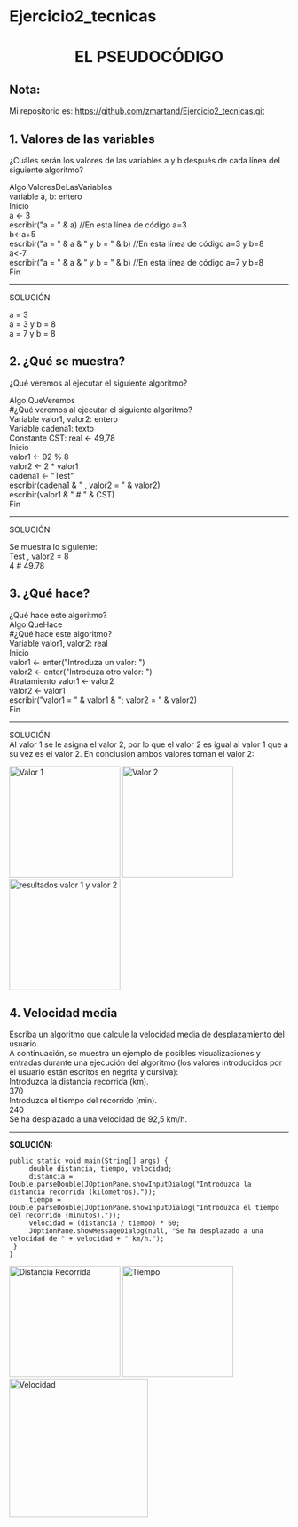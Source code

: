 # Ejercicio2_tecnicas
<h1 align="center"> EL PSEUDOCÓDIGO </h1>

## Nota:

Mi repositorio es: https://github.com/zmartand/Ejercicio2_tecnicas.git

## 1. Valores de las variables
¿Cuáles serán los valores de las variables a y b después de cada línea del siguiente algoritmo?

Algo ValoresDeLasVariables  
variable a, b: entero  
Inicio  
   a <- 3  
   escribir("a = " & a)  //En esta línea de código a=3  
   b<-a+5   
   escribir("a = " & a & " y b = " & b)  //En esta línea de código a=3 y b=8  
   a<-7    
   escribir("a = " & a & " y b = " & b)  //En esta línea de código a=7 y b=8  
Fin 
***
SOLUCIÓN: 

a = 3  
a = 3 y b = 8  
a = 7 y b = 8  
## 2. ¿Qué se muestra?
¿Qué veremos al ejecutar el siguiente algoritmo?

Algo QueVeremos   
#¿Qué veremos al ejecutar el siguiente algoritmo?  
Variable valor1, valor2: entero  
Variable cadena1: texto  
Constante CST: real <- 49,78  
Inicio  
   valor1 <- 92 % 8  
   valor2 <- 2 * valor1  
   cadena1 <- "Test"  
   escribir(cadena1 & " , valor2 = " & valor2)  
   escribir(valor1 & " # " & CST)  
Fin  
***
SOLUCIÓN: 

Se muestra lo siguiente:  
Test , valor2 = 8  
4 # 49.78  
## 3. ¿Qué hace?
¿Qué hace este algoritmo?  
Algo QueHace  
#¿Qué hace este algoritmo?  
Variable valor1, valor2: real  
Inicio  
   valor1 <- enter("Introduza un valor: ")  
   valor2 <- enter("Introduza otro valor: ")  
   #tratamiento 
   valor1 <- valor2  
   valor2 <- valor1  
   escribir("valor1 = " & valor1 & "; valor2 = " & valor2)  
Fin  
***
SOLUCIÓN:  
Al valor 1 se le asigna el valor 2, por lo que el valor 2 es igual al valor 1 que a su vez es el valor 2. En conclusión
ambos valores toman el valor 2:  

<image src="valor1.png" width="200" alt="Valor 1">
<image src="valor2.png"  width="200" alt="Valor 2">
<image src="valor1-valor2.png"  width="200" alt="resultados valor 1 y valor 2">


## 4. Velocidad media
Escriba un algoritmo que calcule la velocidad media de desplazamiento del usuario.  
A continuación, se muestra un ejemplo de posibles visualizaciones y entradas durante una ejecución del algoritmo (los valores introducidos por el usuario están escritos en negrita y cursiva):  
Introduzca la distancia recorrida (km).  
370  
Introduzca el tiempo del recorrido (min).  
240  
Se ha desplazado a una velocidad de 92,5 km/h.  
   ***
   **SOLUCIÓN:**
   ~~~
   public static void main(String[] args) {
        double distancia, tiempo, velocidad;
        distancia = Double.parseDouble(JOptionPane.showInputDialog("Introduzca la distancia recorrida (kilometros)."));
        tiempo = Double.parseDouble(JOptionPane.showInputDialog("Introduzca el tiempo del recorrido (minutos)."));
        velocidad = (distancia / tiempo) * 60;
        JOptionPane.showMessageDialog(null, "Se ha desplazado a una velocidad de " + velocidad + " km/h.");
    }
}
   ~~~
   
<image src="distanciaRecorrida.png" width="200" alt="Distancia Recorrida">
<image src="tiempo.png"  width="200" alt="Tiempo">
<image src="velocidad.png"  width="250" alt="Velocidad">

